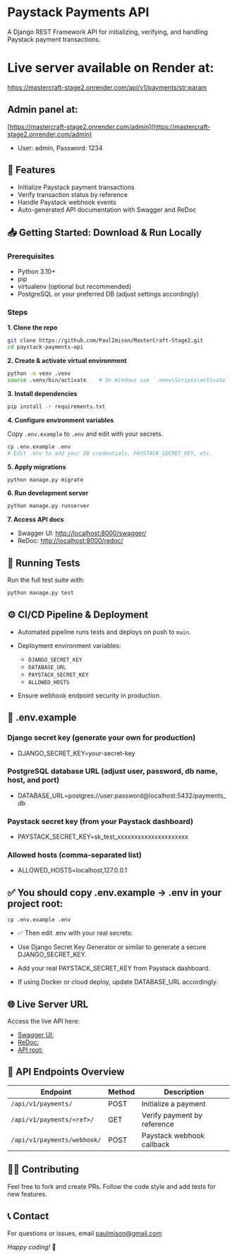 # Paystack Payments API

A Django REST Framework API for initializing, verifying, and handling Paystack payment transactions.

# Live server available on Render at:
[https://mastercraft-stage2.onrender.com/api/v1/payments/<str:param>](https://mastercraft-stage2.onrender.com/api/v1/payments/<str:param>) 

## Admin panel at:
[https://mastercraft-stage2.onrender.com/admin](https://mastercraft-stage2.onrender.com/admin)
- User: admin, Password: 1234

## 🚀 Features

- Initialize Paystack payment transactions  
- Verify transaction status by reference  
- Handle Paystack webhook events  
- Auto-generated API documentation with Swagger and ReDoc

## 📥 Getting Started: Download & Run Locally

### Prerequisites

- Python 3.10+  
- pip  
- virtualenv (optional but recommended)  
- PostgreSQL or your preferred DB (adjust settings accordingly)

### Steps

**1. Clone the repo**

```bash
git clone https://github.com/PaulImison/MasterCraft-Stage2.git
cd paystack-payments-api
```

**2. Create & activate virtual environment**

```bash
python -m venv .venv
source .venv/bin/activate    # On Windows use `.venv\Scripts\activate`
```

**3. Install dependencies**

```bash
pip install -r requirements.txt
```

**4. Configure environment variables**

Copy `.env.example` to `.env` and edit with your secrets.

```bash
cp .env.example .env
# Edit .env to add your DB credentials, PAYSTACK_SECRET_KEY, etc.
```

**5. Apply migrations**

```bash
python manage.py migrate
```

**6. Run development server**

```bash
python manage.py runserver
```

**7. Access API docs**

- Swagger UI: [http://localhost:8000/swagger/](http://localhost:8000/swagger/)  
- ReDoc: [http://localhost:8000/redoc/](http://localhost:8000/redoc/)

## 🧪 Running Tests

Run the full test suite with:

```bash
python manage.py test
```

## ⚙️ CI/CD Pipeline & Deployment

- Automated pipeline runs tests and deploys on push to `main`.  
- Deployment environment variables:

  - `DJANGO_SECRET_KEY`  
  - `DATABASE_URL`  
  - `PAYSTACK_SECRET_KEY`  
  - `ALLOWED_HOSTS`

- Ensure webhook endpoint security in production.

## 📁 .env.example

### Django secret key (generate your own for production)
- DJANGO_SECRET_KEY=your-secret-key

### PostgreSQL database URL (adjust user, password, db name, host, and port)
- DATABASE_URL=postgres://user:password@localhost:5432/payments_db

### Paystack secret key (from your Paystack dashboard)
- PAYSTACK_SECRET_KEY=sk_test_xxxxxxxxxxxxxxxxxxxxx

### Allowed hosts (comma-separated list)
- ALLOWED_HOSTS=localhost,127.0.0.1
    
## ✅ You should copy .env.example → .env in your project root:

```cp .env.example .env```

- ✅ Then edit .env with your real secrets:

- Use Django Secret Key Generator or similar to generate a secure DJANGO_SECRET_KEY.
- Add your real PAYSTACK_SECRET_KEY from Paystack dashboard.
- If using Docker or cloud deploy, update DATABASE_URL accordingly.

## 🌐 Live Server URL

Access the live API here:

- [Swagger UI: ](https://mastercraft-stage2.onrender.com/swagger/)
- [ReDoc: ](https://mastercraft-stage2.onrender.com/redoc/)
- [API root: ](https://mastercraft-stage2.onrender.com/api/v1/)

## 📄 API Endpoints Overview

| Endpoint                   | Method | Description                  |
|----------------------------|--------|------------------------------|
| `/api/v1/payments/`         | POST   | Initialize a payment          |
| `/api/v1/payments/<ref>/`   | GET    | Verify payment by reference   |
| `/api/v1/payments/webhook/` | POST   | Paystack webhook callback     |

## 👩‍💻 Contributing

Feel free to fork and create PRs. Follow the code style and add tests for new features.

## 📞 Contact

For questions or issues, email paulmison@gmail.com

*Happy coding!* 🚀

